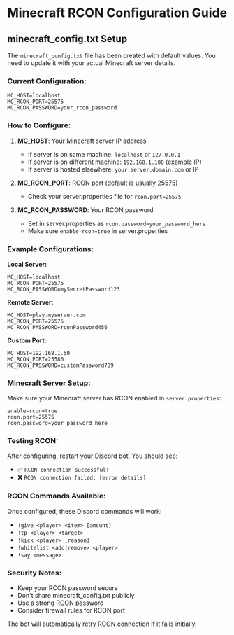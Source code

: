 # Minecraft RCON Configuration Guide

## minecraft_config.txt Setup

The `minecraft_config.txt` file has been created with default values. You need to update it with your actual Minecraft server details.

### Current Configuration:
```
MC_HOST=localhost
MC_RCON_PORT=25575
MC_RCON_PASSWORD=your_rcon_password
```

### How to Configure:

1. **MC_HOST**: Your Minecraft server IP address
   - If server is on same machine: `localhost` or `127.0.0.1`
   - If server is on different machine: `192.168.1.100` (example IP)
   - If server is hosted elsewhere: `your.server.domain.com` or IP

2. **MC_RCON_PORT**: RCON port (default is usually 25575)
   - Check your server.properties file for `rcon.port=25575`

3. **MC_RCON_PASSWORD**: Your RCON password
   - Set in server.properties as `rcon.password=your_password_here`
   - Make sure `enable-rcon=true` in server.properties

### Example Configurations:

**Local Server:**
```
MC_HOST=localhost
MC_RCON_PORT=25575
MC_RCON_PASSWORD=mySecretPassword123
```

**Remote Server:**
```
MC_HOST=play.myserver.com
MC_RCON_PORT=25575
MC_RCON_PASSWORD=rconPassword456
```

**Custom Port:**
```
MC_HOST=192.168.1.50
MC_RCON_PORT=25580
MC_RCON_PASSWORD=customPassword789
```

### Minecraft Server Setup:

Make sure your Minecraft server has RCON enabled in `server.properties`:
```properties
enable-rcon=true
rcon.port=25575
rcon.password=your_password_here
```

### Testing RCON:

After configuring, restart your Discord bot. You should see:
- ✅ `RCON connection successful!`
- ❌ `RCON connection failed: [error details]`

### RCON Commands Available:

Once configured, these Discord commands will work:
- `!give <player> <item> [amount]`
- `!tp <player> <target>`
- `!kick <player> [reason]`
- `!whitelist <add|remove> <player>`
- `!say <message>`

### Security Notes:

- Keep your RCON password secure
- Don't share minecraft_config.txt publicly
- Use a strong RCON password
- Consider firewall rules for RCON port

The bot will automatically retry RCON connection if it fails initially.